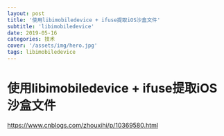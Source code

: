 ```yaml
---
layout: post
title: '使用libimobiledevice + ifuse提取iOS沙盒文件'
subtitle: 'libimobiledevice'
date: 2019-05-16
categories: 技术
cover: '/assets/img/hero.jpg'
tags: libimobiledevice 
---
```



# 使用libimobiledevice + ifuse提取iOS沙盒文件

https://www.cnblogs.com/zhouxihi/p/10369580.html
